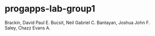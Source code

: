 # progapps-lab-group1
Brackin, David Paul E.
Bucsit, Neil Gabriel C.
Bantayan, Joshua John F.
Saley, Chazz Evans A.
